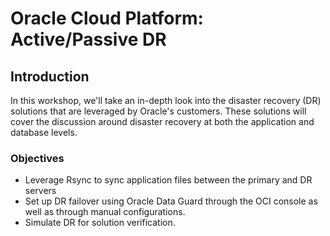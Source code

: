 # Oracle Cloud Platform: Active/Passive DR

<!-- Comment out table of contents
## Table of Contents
[Introduction](#introduction)
-->

## Introduction

In this workshop, we'll take an in-depth look into the disaster recovery (DR) solutions that are leveraged by Oracle's customers. These solutions will cover the discussion around disaster recovery at both the application and database levels.

### Objectives
- Leverage Rsync to sync application files between the primary and DR servers
- Set up DR failover using Oracle Data Guard through the OCI console as well as through manual configurations.
- Simulate DR for solution verification.

<!-- 
## Table of Contents

### [Lab 100: Setup your environment](LabGuide100.md)
  
### [Lab 200: Using Rsync for application file sync](LabGuide200.md)

### [Lab 300: OCI Active Data Guard](LabGuide300.md)

### [Lab 400: Manual Active Data Guard](LabGuide400.md) -->

